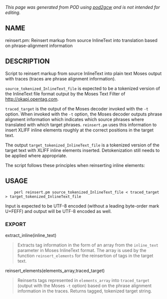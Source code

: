 _This page was generated from POD using [pod2gcw](http://code.google.com/p/pod2gcw) and is not intended for editing._

## NAME ##
reinsert.pm: Reinsert markup from source InlineText into translation based on phrase-alignment information

## DESCRIPTION ##
Script to reinsert markup from source InlineText into plain text Moses output with traces (traces are phrase alignment information).

`source_tokenized_InlineText_file` is expected to be a tokenized version of the  InlineText file format output by the Moses Text Filter of  <http://okapi.opentag.com>.

`traced_target` is the output of the Moses decoder invoked with the `-t`  option. When invoked with the `-t` option, the Moses decoder outputs  phrase alignment information which indicates which source phrases where  translated with which target phrases. `reinsert.pm` uses this information  to insert XLIFF inline elements roughly at the correct positions in  the target text.

The output `target_tokenized_InlineText_file` is a tokenized version of the target text with XLIFF inline elements inserted. Detokenization still needs to be applied where appropriate.

The script follows these principles when reinserting inline elements:

## USAGE ##
```
    perl reinsert.pm source_tokenized_InlineText_file < traced_target > target_tokenized_InlineText_file
```
Input is expected to be UTF-8 encoded (without a leading byte-order  mark U+FEFF) and output will be UTF-8 encoded as well.

### EXPORT ###
extract\_inline(inline\_text)


> Extracts tag information in the form of an array from the `inline_text` parameter in Moses InlineText format. The array is used by the function `reinsert_elements` for the reinsertion of tags in the target text.

> 
reinsert\_elements(elements\_array,traced\_target)


> Reinserts tags represented in `elements_array` into `traced_target` (output with the Moses `-t` option) based on the phrase alignment information in the traces. Returns tagged, tokenized target string.

> 